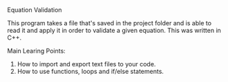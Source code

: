 Equation Validation

This program takes a file that's saved in the project folder and is able to read it and apply it in order to validate a given equation. This was written in C++.

Main Learing Points:
1. How to import and export text files to your code.
2. How to use functions, loops and if/else statements. 
